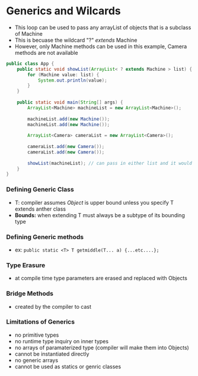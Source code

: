 # Generics and Wilcards
- This loop can be used to pass any arrayList of objects that is a subclass of Machine
- This is becuase the wildcard "?" *extends* Machine
- However, only Machine methods can be used in this example, Camera methods are not available

```java
public class App {	
	public static void showList(ArrayList< ? extends Machine > list) {
		for (Machine value: list) {
			System.out.println(value);
		}
	}
	
	public static void main(String[] args) {
		ArrayList<Machine> machineList = new ArrayList<Machine>();
		
		machineList.add(new Machine());
		machineList.add(new Machine());
		
		ArrayList<Camera> cameraList = new ArrayList<Camera>();
		
		cameraList.add(new Camera());
		cameraList.add(new Camera());
		
		showList(machineList); // can pass in either list and it would work
	}
}
```

### Defining Generic Class
- T: compiler assumes *Object* is upper bound unless you specify T extends anther class
- **Bounds:** when extending T must always be a subtype of its bounding type

### Defining Generic methods
- ex: `public static <T> T getmiddle(T... a) {...etc....};`

### Type Erasure
- at compile time type parameters are erased and replaced with Objects

### Bridge Methods
- created by the compiler to cast

### Limitations of Generics
- no primitive types
- no runtime type inquiry on inner types
- no arrays of paramaterized type (compiler will make them into Objects)
- cannot be instantiated directly
- no generic arrays
- cannot be used as statics or genric classes


































